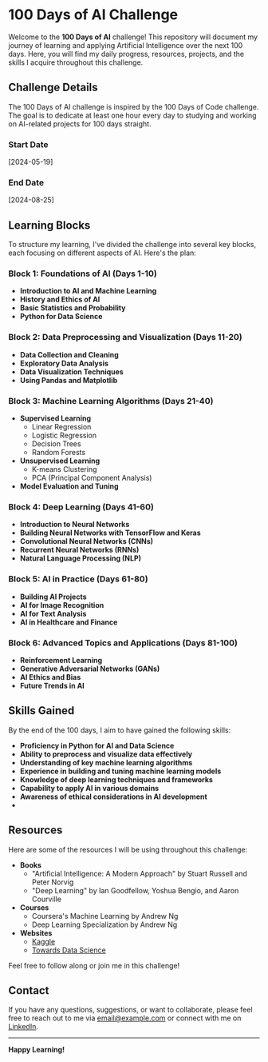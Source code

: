 # 100 Days of AI Challenge

Welcome to the **100 Days of AI** challenge! This repository will document my journey of learning and applying Artificial Intelligence over the next 100 days. Here, you will find my daily progress, resources, projects, and the skills I acquire throughout this challenge.

## Challenge Details

The 100 Days of AI challenge is inspired by the 100 Days of Code challenge. The goal is to dedicate at least one hour every day to studying and working on AI-related projects for 100 days straight.

### Start Date

[2024-05-19]

### End Date

[2024-08-25]

## Learning Blocks

To structure my learning, I've divided the challenge into several key blocks, each focusing on different aspects of AI. Here's the plan:

### Block 1: Foundations of AI (Days 1-10)
- **Introduction to AI and Machine Learning**
- **History and Ethics of AI**
- **Basic Statistics and Probability**
- **Python for Data Science**

### Block 2: Data Preprocessing and Visualization (Days 11-20)
- **Data Collection and Cleaning**
- **Exploratory Data Analysis**
- **Data Visualization Techniques**
- **Using Pandas and Matplotlib**

### Block 3: Machine Learning Algorithms (Days 21-40)
- **Supervised Learning**
  - Linear Regression
  - Logistic Regression
  - Decision Trees
  - Random Forests
- **Unsupervised Learning**
  - K-means Clustering
  - PCA (Principal Component Analysis)
- **Model Evaluation and Tuning**

### Block 4: Deep Learning (Days 41-60)
- **Introduction to Neural Networks**
- **Building Neural Networks with TensorFlow and Keras**
- **Convolutional Neural Networks (CNNs)**
- **Recurrent Neural Networks (RNNs)**
- **Natural Language Processing (NLP)**

### Block 5: AI in Practice (Days 61-80)
- **Building AI Projects**
- **AI for Image Recognition**
- **AI for Text Analysis**
- **AI in Healthcare and Finance**

### Block 6: Advanced Topics and Applications (Days 81-100)
- **Reinforcement Learning**
- **Generative Adversarial Networks (GANs)**
- **AI Ethics and Bias**
- **Future Trends in AI**

## Skills Gained

By the end of the 100 days, I aim to have gained the following skills:

- **Proficiency in Python for AI and Data Science**
- **Ability to preprocess and visualize data effectively**
- **Understanding of key machine learning algorithms**
- **Experience in building and tuning machine learning models**
- **Knowledge of deep learning techniques and frameworks**
- **Capability to apply AI in various domains**
- **Awareness of ethical considerations in AI development**
- 
## Resources

Here are some of the resources I will be using throughout this challenge:

- **Books**
  - "Artificial Intelligence: A Modern Approach" by Stuart Russell and Peter Norvig
  - "Deep Learning" by Ian Goodfellow, Yoshua Bengio, and Aaron Courville
- **Courses**
  - Coursera's Machine Learning by Andrew Ng
  - Deep Learning Specialization by Andrew Ng
- **Websites**
  - [Kaggle](https://www.kaggle.com/)
  - [Towards Data Science](https://towardsdatascience.com/)

Feel free to follow along or join me in this challenge!

## Contact

If you have any questions, suggestions, or want to collaborate, please feel free to reach out to me via [email@example.com](mailto:sonishreyans01@example.com) or connect with me on [LinkedIn](https://www.linkedin.com/in/shreyans-soni/).

---

**Happy Learning!**
